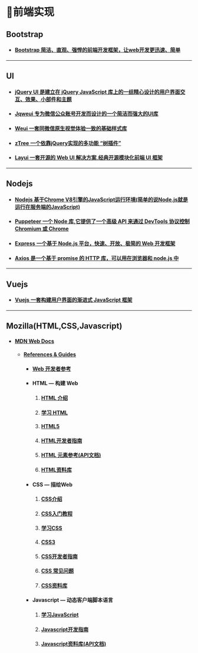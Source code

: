 #  📑前端实现

## Bootstrap

- #### [Bootstrap 简洁、直观、强悍的前端开发框架，让web开发更迅速、简单](https://www.bootcss.com/)


***

## UI

- #### [jQuery UI 是建立在 jQuery JavaScript 库上的一组精心设计的用户界面交互、效果、小部件和主题](http://jqueryui.com/)


- #### [Jqweui 专为微信公众账号开发而设计的一个简洁而强大的UI库](https://jqweui.cn/)


- #### [Weui 一套同微信原生视觉体验一致的基础样式库](https://weui.io/)


- #### [zTree 一个依靠jQuery实现的多功能 “树插件”](http://www.treejs.cn/v3/main.php#_zTreeInfo)

- #### [Layui 一套开源的 Web UI 解决方案,经典开源模块化前端 UI 框架](https://www.layui.com/)


***

## Nodejs

- #### [Nodejs 基于Chrome V8引擎的JavaScript运行环境(简单的说Node.js就是运行在服务端的JavaScript)](https://nodejs.org/zh-cn/)

- #### [Puppeteer 一个 Node 库,它提供了一个高级 API 来通过 DevTools 协议控制 Chromium 或 Chrome](https://zhaoqize.github.io/puppeteer-api-zh_CN/)

- #### [Express 一个基于 Node.js 平台，快速、开放、极简的 Web 开发框架](https://www.expressjs.com.cn/)

- #### [Axios 是一个基于 promise 的 HTTP 库，可以用在浏览器和 node.js 中](http://www.axios-js.com/)

***

## Vuejs

- #### [Vuejs 一套构建用户界面的渐进式 JavaScript 框架](https://cn.vuejs.org/)

***

## Mozilla(HTML,CSS,Javascript)

- #### [MDN Web Docs](https://developer.mozilla.org/en-US/)

  - #### [References & Guides](https://developer.mozilla.org/zh-CN/docs/Web)

    - #### [Web 开发者参考](https://developer.mozilla.org/zh-CN/docs/orphaned/Web/Reference)

    - #### HTML — 构建 Web

      1. #### [HTML 介绍](https://developer.mozilla.org/zh-CN/docs/Learn/HTML/Introduction_to_HTML)

      2. #### [学习 HTML](https://developer.mozilla.org/zh-CN/docs/Learn/HTML)

      3. #### [HTML5](https://developer.mozilla.org/zh-CN/docs/orphaned/Web/Guide/HTML/HTML5)

      4. #### [HTML开发者指南](https://developer.mozilla.org/zh-CN/docs/Learn/HTML)

      5. #### [HTML 元素参考(API文档)](https://developer.mozilla.org/zh-CN/docs/Web/HTML/Element)

      6. #### [HTML资料库](https://developer.mozilla.org/zh-CN/docs/Web/HTML/Reference)

    - #### CSS — 描绘Web

      1. #### [CSS介绍](https://developer.mozilla.org/zh-CN/docs/Learn/CSS/First_steps)

      2. #### [CSS入门教程](https://developer.mozilla.org/zh-CN/docs/conflicting/Learn/CSS/First_steps)

      3. #### [学习CSS](https://developer.mozilla.org/zh-CN/docs/Learn/CSS)

      4. #### [CSS3](https://developer.mozilla.org/zh-CN/docs/Archive/CSS3)

      5. #### [CSS开发者指南](https://developer.mozilla.org/zh-CN/docs/Learn/CSS)

      6. #### [CSS 常见问题](https://developer.mozilla.org/zh-CN/docs/Learn/CSS/Howto/CSS_FAQ)

      7. #### [CSS资料库](https://developer.mozilla.org/zh-CN/docs/Web/CSS/Reference)

    - #### Javascript — 动态客户端脚本语言

      1. #### [学习JavaScript](https://developer.mozilla.org/zh-CN/docs/learn/JavaScript)

      2. #### [Javascript开发指南](https://developer.mozilla.org/zh-CN/docs/Web/JavaScript/Guide)

      3. #### [Javascript资料库(API文档)](https://developer.mozilla.org/zh-CN/docs/Web/JavaScript/Reference)

